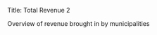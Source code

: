 Title: Total Revenue 2

Overview of revenue brought in by municipalities

<!-- Bootstrap grid setup -->
<div class="container">
  <div class="row">
    <div id="chart-area"></div>
  </div>
<div>
    
<link rel="stylesheet" href="../css/momoney.css" />

<!-- External JS libraries -->
<script src="../js/d3.min.js"></script>
<!-- Custom JS -->
<script src="../js/filters.js"></script>
<script type="text/javascript">

function largest(rows, field){
    var highest = 0;
    rows.forEach(function(row){
        if (row[field] > highest){
                highest = row[field];
        }
    });
    return highest;
};

function averageRevenue(rows){
    var totalRevenueSum = 0;
    rows.forEach(function(row){
      totalRevenueSum += row["TOTAL REVENUE"];
    });
    var totalRevenueAverage = totalRevenueSum / rows.length;
    return totalRevenueAverage;
}

var barWidth = 25;
var barSpacing = 25;


// Pull in D3 CSV data
d3.csv("../data/full.csv").then(function(rows){
    rows.forEach(function(row){
        // Convert strings to integers
        row["POPULATION"] = parseInt(row["POPULATION"]);
        row["TOTAL REVENUE"] = parseInt(row["TOTAL REVENUE"]);
        row["TOTAL EXPENDITURES"] = parseInt(row["TOTAL EXPENDITURES"]);
        row["POLICE"] = parseInt(row["POLICE"]);
        row["BUDGET YEAR"] = parseInt(row["BUDGET YEAR"]);
    });

    var filtered_rows = filters.invalidRows(rows, ["BUDGET YEAR", "TOTAL REVENUE", "TOTAL EXPENDITURES"]);

    var totalRevenueAverage = averageRevenue(filtered_rows);

    var areaHeight = rows.length * (barWidth + barSpacing);
    var areaWidth = 1400;
    
        
    // scaling the data to the svg area
    var y = d3.scaleLinear()
    .domain([0,largest(rows,"POPULATION")]) // largest population
    .range([0,areaWidth]);

    // set SVG height an width
    var svg = d3.select("#chart-area").append("svg")
        .attr("width", areaWidth)
        .attr("height", areaHeight);
    
    // brings in municipality name and displays it on the screen
    var text = svg.selectAll("text")
        .data(rows);
    text.enter()
        .append("text")
            .attr("x", 10)
            .attr("y",function(d,i){
                return (i * (barWidth + barSpacing)) + 30;
            })
            .text(function(d){
                console.log(d['MUNICIPALITY'].length);
                return d['MUNICIPALITY'];
            })
            .attr("font-size",21)
            .attr("fill","black");
    
    
    
    // brings in population data and displays it as horizontal bars
    var rect = svg.selectAll("rect")
        .data(rows);
    rect.enter()
        .append("rect")
            .attr("class","bar")
            .attr("x", function(d,i){
                return (d['MUNICIPALITY'].length * 15);
            })
            .attr("y",function(d,i){
                return (i * (barWidth + barSpacing)) + 10;
            })
            .attr("width",function(d){
                return y((d['TOTAL REVENUE']/200));
            })
            .attr("height",barWidth)
            .attr("fill","steelblue");
    
    //.bar {
  //fill: steelblue;
//}

//.bar:hover {
  //fill: brown;
//}

}).catch(function(error){
    console.log(error);
})
</script>
  

